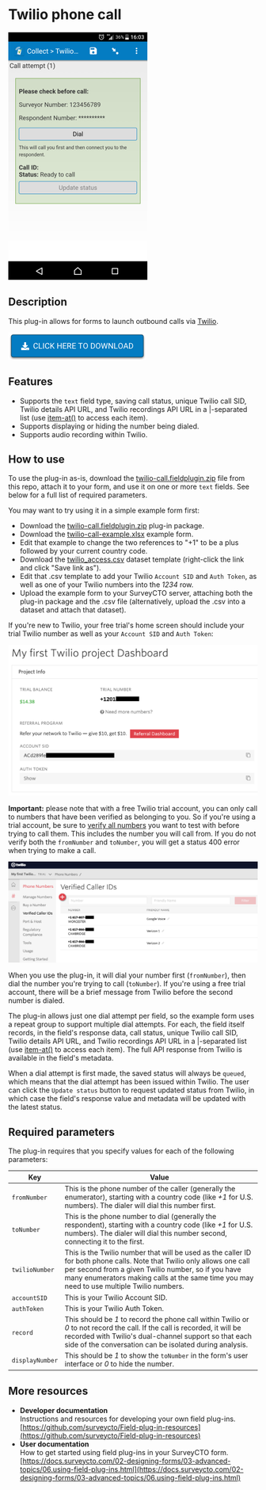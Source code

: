 # Twilio phone call

![](extras/twilio-call.png)

## Description

This plug-in allows for forms to launch outbound calls via [Twilio](https://twilio.com/). 

[![Download now](extras/download-button.png)](https://github.com/surveycto/twilio-call/blob/master/twilio-call.fieldplugin.zip?raw=true)

## Features

 * Supports the `text` field type, saving call status, unique Twilio call SID, Twilio details API URL, and Twilio recordings API URL in a |-separated list (use [item-at()](https://docs.surveycto.com/02-designing-forms/01-core-concepts/09.expressions.html#Help_Forms_item-at) to access each item).
 * Supports displaying or hiding the number being dialed.
 * Supports audio recording within Twilio.

## How to use

To use the plug-in as-is, download the [twilio-call.fieldplugin.zip](https://github.com/surveycto/twilio-call/blob/master/twilio-call.fieldplugin.zip) file from this repo, attach it to your form, and use it on one or more `text` fields. See below for a full list of required parameters.

You may want to try using it in a simple example form first:

 * Download the [twilio-call.fieldplugin.zip](https://github.com/surveycto/twilio-call/blob/master/twilio-call.fieldplugin.zip) plug-in package.
 * Download the [twilio-call-example.xlsx](https://github.com/surveycto/twilio-call/blob/master/extras/sample-form/Twilio%20call%20sample%20form.xlsx?raw=true) example form.
 * Edit that example to change the two references to "+1" to be a plus followed by your current country code.
 * Download the [twilio_access.csv](https://github.com/surveycto/twilio-call/raw/master/extras/sample-form/twilio_access.csv) dataset template (right-click the link and click "Save link as").
 * Edit that .csv template to add your Twilio `Account SID` and `Auth Token`, as well as one of your Twilio numbers into the *1234* row.
 * Upload the example form to your SurveyCTO server, attaching both the plug-in package and the .csv file (alternatively, upload the .csv into a dataset and attach that dataset).
 
If you're new to Twilio, your free trial's home screen should include your trial Twilio number as well as your `Account SID` and `Auth Token`:

![](extras/twilio_home_project_details.png)

**Important:** please note that with a free Twilio trial account, you can only call to numbers that have been verified as belonging to you. So if you're using a trial account, be sure to [verify all numbers](https://www.twilio.com/docs/usage/tutorials/how-to-use-your-free-trial-account#verify-your-personal-phone-number) you want to test with before trying to call them. This includes the number you will call from. If you do not verify both the `fromNumber` and `toNumber`, you will get a status 400 error when trying to make a call.

![](extras/twilio_verified_numbers.png)

When you use the plug-in, it will dial your number first (`fromNumber`), then dial the number you're trying to call (`toNumber`). If you're using a free trial account, there will be a brief message from Twilio before the second number is dialed.

The plug-in allows just one dial attempt per field, so the example form uses a repeat group to support multiple dial attempts. For each, the field itself records, in the field's response data, call status, unique Twilio call SID, Twilio details API URL, and Twilio recordings API URL in a |-separated list (use [item-at()](https://docs.surveycto.com/02-designing-forms/01-core-concepts/09.expressions.html#Help_Forms_item-at) to access each item). The full API response from Twilio is available in the field's metadata.

When a dial attempt is first made, the saved status will always be `queued`, which means that the dial attempt has been issued within Twilio. The user can click the `Update status` button to request updated status from Twilio, in which case the field's response value and metadata will be updated with the latest status.

## Required parameters

The plug-in requires that you specify values for each of the following parameters: 

| Key | Value |
| --- | --- |
| `fromNumber` | This is the phone number of the caller (generally the enumerator), starting with a country code (like *+1* for U.S. numbers). The dialer will dial this number first.|
| `toNumber` | This is the phone number to dial (generally the respondent), starting with a country code (like *+1* for U.S. numbers). The dialer will dial this number second, connecting it to the first.|
| `twilioNumber` | This is the Twilio number that will be used as the caller ID for both phone calls. Note that Twilio only allows one call per second from a given Twilio number, so if you have many enumerators making calls at the same time you may need to use multiple Twilio numbers.|
| `accountSID` | This is your Twilio Account SID.|
| `authToken` | This is your Twilio Auth Token.|
| `record` | This should be *1* to record the phone call within Twilio or *0* to not record the call. If the call is recorded, it will be recorded with Twilio's dual-channel support so that each side of the conversation can be isolated during analysis.|
| `displayNumber`| This should be *1* to show the `toNumber` in the form's user interface or *0* to hide the number.|


## More resources

* **Developer documentation**  
Instructions and resources for developing your own field plug-ins.  
[https://github.com/surveycto/Field-plug-in-resources](https://github.com/surveycto/Field-plug-in-resources)
* **User documentation**  
How to get started using field plug-ins in your SurveyCTO form.  
[https://docs.surveycto.com/02-designing-forms/03-advanced-topics/06.using-field-plug-ins.html](https://docs.surveycto.com/02-designing-forms/03-advanced-topics/06.using-field-plug-ins.html)
